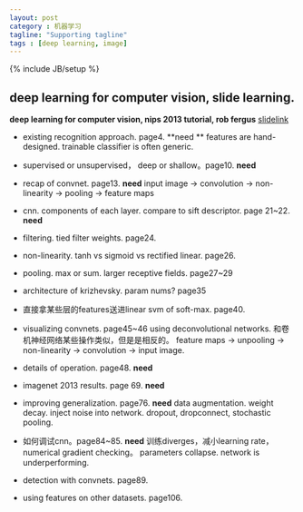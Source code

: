 ```yaml
---
layout: post
category : 机器学习
tagline: "Supporting tagline"
tags : [deep learning, image]
---
```

{% include JB/setup %}



## deep learning for computer vision, slide learning.

**deep learning for computer vision,
nips 2013 tutorial,
rob fergus**
[slidelink](http://cs.nyu.edu/~fergus/presentations/nips2013_final.pdf)

- existing recognition approach. page4. **need **
features are hand-designed.
trainable classifier is often generic.

- supervised or unsupervised， deep or shallow。page10. **need**

- recap of convnet. page13. **need**
input image ->  convolution -> non-linearity -> pooling -> feature maps

- cnn. components of each layer. compare to sift descriptor. page 21~22. **need**

- filtering. tied filter weights. page24.

- non-linearity. tanh vs sigmoid vs rectified linear. page26.

- pooling. max or sum. larger receptive fields. page27~29

- architecture of krizhevsky. param nums? page35

- 直接拿某些层的features送进linear svm of soft-max. page40.

- visualizing convnets. page45~46
using deconvolutional networks.
和卷机神经网络某些操作类似，但是是相反的。
feature maps -> unpooling -> non-linearity -> convolution -> input image.

- details of operation. page48.  **need**

- imagenet 2013 results. page 69. **need**

- improving generalization. page76. **need**
data augmentation.
weight decay.
inject noise into network. dropout, dropconnect, stochastic pooling.

- 如何调试cnn。page84~85. **need**
训练diverges，减小learning rate，numerical gradient checking。
parameters collapse.
network is underperforming.

- detection with convnets. page89.

- using features on other datasets. page106.



